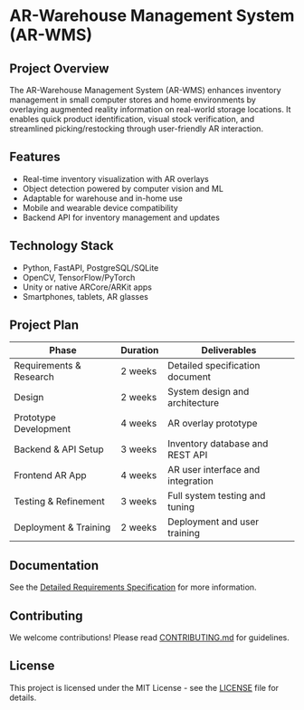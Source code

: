 # AR-Warehouse Management System (AR-WMS)

## Project Overview  
The AR-Warehouse Management System (AR-WMS) enhances inventory management in small computer stores and home environments by overlaying augmented reality information on real-world storage locations. It enables quick product identification, visual stock verification, and streamlined picking/restocking through user-friendly AR interaction.

## Features  
- Real-time inventory visualization with AR overlays  
- Object detection powered by computer vision and ML  
- Adaptable for warehouse and in-home use  
- Mobile and wearable device compatibility  
- Backend API for inventory management and updates  

## Technology Stack  
- Python, FastAPI, PostgreSQL/SQLite  
- OpenCV, TensorFlow/PyTorch  
- Unity or native ARCore/ARKit apps  
- Smartphones, tablets, AR glasses  

## Project Plan  
| Phase                  | Duration | Deliverables                        |  
|------------------------|----------|-----------------------------------|  
| Requirements & Research | 2 weeks  | Detailed specification document   |  
| Design                 | 2 weeks  | System design and architecture    |  
| Prototype Development  | 4 weeks  | AR overlay prototype              |  
| Backend & API Setup    | 3 weeks  | Inventory database and REST API   |  
| Frontend AR App        | 4 weeks  | AR user interface and integration |  
| Testing & Refinement   | 3 weeks  | Full system testing and tuning    |  
| Deployment & Training  | 2 weeks  | Deployment and user training      |  

## Documentation  
See the [Detailed Requirements Specification](docs/requirements_specification_document.md) for more information.

## Contributing  
We welcome contributions! Please read [CONTRIBUTING.md](CONTRIBUTING.md) for guidelines.

## License  
This project is licensed under the MIT License - see the [LICENSE](LICENSE) file for details.
